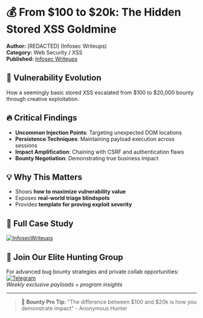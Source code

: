 # 💰 From $100 to $20k: The Hidden Stored XSS Goldmine

**Author:** [REDACTED] (Infosec Writeups)  
**Category:** Web Security / XSS  
**Published:** [Infosec Writeups](https://infosecwriteups.com/100-20k-worth-stored-xss-vulnerability-hidden-methods-e56fe57437c4)  

## 🎯 Vulnerability Evolution
How a seemingly basic stored XSS escalated from $100 to $20,000 bounty through creative exploitation.

## 🔥 Critical Findings
- **Uncommon Injection Points**: Targeting unexpected DOM locations
- **Persistence Techniques**: Maintaining payload execution across sessions
- **Impact Amplification**: Chaining with CSRF and authentication flaws
- **Bounty Negotiation**: Demonstrating true business impact

## 💡 Why This Matters
- Shows **how to maximize vulnerability value**
- Exposes **real-world triage blindspots**
- Provides **template for proving exploit severity**

## 📜 Full Case Study
[![InfosecWriteups](https://img.shields.io/badge/Infosec_Writeups-Read_Full_Article-red)](https://infosecwriteups.com/100-20k-worth-stored-xss-vulnerability-hidden-methods-e56fe57437c4)

## 🚀 Join Our Elite Hunting Group
For advanced bug bounty strategies and private collab opportunities:  
[![Telegram](https://img.shields.io/badge/Telegram-Join_Channel-blue)](https://t.me/cybersecplayground)  
*Weekly exclusive payloads + program insights*

---

> 💸 **Bounty Pro Tip**: "The difference between $100 and $20k is how you demonstrate impact" - Anonymous Hunter
